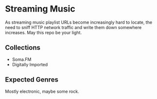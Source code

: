# Streaming Music

As streaming music playlist URLs become increasingly hard to locate, the need to sniff HTTP network traffic and write them down somewhere increases. May this repo be your light.

## Collections

* Soma.FM
* Digitally Imported

## Expected Genres

Mostly electronic, maybe some rock.
